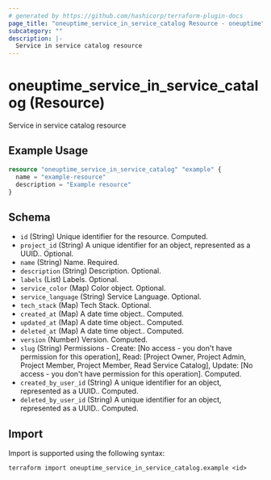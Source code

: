 ```yaml
---
# generated by https://github.com/hashicorp/terraform-plugin-docs
page_title: "oneuptime_service_in_service_catalog Resource - oneuptime"
subcategory: ""
description: |-
  Service in service catalog resource
---
```


# oneuptime_service_in_service_catalog (Resource)

Service in service catalog resource

## Example Usage

```terraform
resource "oneuptime_service_in_service_catalog" "example" {
  name = "example-resource"
  description = "Example resource"
}
```

## Schema

- `id` (String) Unique identifier for the resource. Computed.
- `project_id` (String) A unique identifier for an object, represented as a UUID.. Optional.
- `name` (String) Name. Required.
- `description` (String) Description. Optional.
- `labels` (List) Labels. Optional.
- `service_color` (Map) Color object. Optional.
- `service_language` (String) Service Language. Optional.
- `tech_stack` (Map) Tech Stack. Optional.
- `created_at` (Map) A date time object.. Computed.
- `updated_at` (Map) A date time object.. Computed.
- `deleted_at` (Map) A date time object.. Computed.
- `version` (Number) Version. Computed.
- `slug` (String) Permissions - Create: [No access - you don't have permission for this operation], Read: [Project Owner, Project Admin, Project Member, Project Member, Read Service Catalog], Update: [No access - you don't have permission for this operation]. Computed.
- `created_by_user_id` (String) A unique identifier for an object, represented as a UUID.. Computed.
- `deleted_by_user_id` (String) A unique identifier for an object, represented as a UUID.. Computed.

## Import

Import is supported using the following syntax:

```shell
terraform import oneuptime_service_in_service_catalog.example <id>
```
